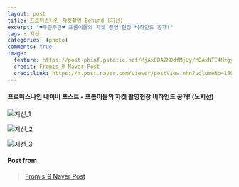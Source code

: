 ```yaml
---
layout: post
title: 프로미스나인 자켓촬영 Behind (지선)
excerpt: "♥두근두근♥ 프롬이들의 자켓 촬영 현장 비하인드 공개!"
tags : 지선
categories: [photo]
comments: true
image:
  feature: https://post-phinf.pstatic.net/MjAxODA2MDdfMjUy/MDAxNTI4MzgyMTM4OTEy.apmjviVDc_y63tJr1YWRaaJBkwph75KK-AOkU9wRVzog.oxAXPbMs6iWTXyAucSunt-bND0vEuLUhGSjIwTw39y0g.JPEG/10.jpg?type=w1200
  credit: Fromis_9 Naver Post
  creditlink: https://m.post.naver.com/viewer/postView.nhn?volumeNo=15975468&memberNo=40751978
---
```


#### 프로미스나인 네이버 포스트 - 프롬이들의 자켓 촬영현장 비하인드 공개! (노지선)

![지선_1](https://post-phinf.pstatic.net/MjAxODA2MDdfODYg/MDAxNTI4MzgyMTQxODQy.5TbLOcdxGLzdcRoPZ5WRBgdJwPgj3MZPjGNzIOkv9Q8g.Dm5Rhf597ta2z9jWYEEU4vKyR2RxQaciykBL4O6vRukg.JPEG/11.jpg?type=w1200)

![지선_2](https://post-phinf.pstatic.net/MjAxODA2MDdfMTEx/MDAxNTI4MzgyMTc1OTAy.dFtEedhp6ca23PphFPTJjzCF9OmA9Gh44Lh5XmzO1eMg.orb7Eav68h3tgGeO7E7Stn50iuMLErxcFuCM_krOIe0g.JPEG/12.jpg?type=w1200)

![지선_3](https://post-phinf.pstatic.net/MjAxODA2MDdfMjg3/MDAxNTI4MzgyMTgwMjIw.Yks9tcpbnvmr-41UBIScJx7TULIS5S8E7LRsQZImifwg.B1_sTjdUCc4_ash8kMZue3xSVacOeDg9HW3vCnly8tgg.JPEG/13.jpg?type=w1200)

#### Post from 
> [Fromis_9 Naver Post](https://m.post.naver.com/viewer/postView.nhn?volumeNo=15975468&memberNo=40751978)